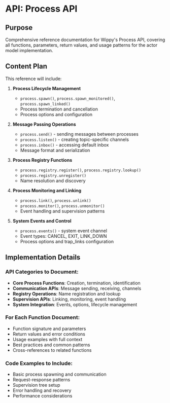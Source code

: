# API: Process API

<!--
Title: Process API Reference
TOC: Reference → API Reference → Process API
Audience: Developers implementing process-based applications
Duration: 20-30 minutes reference time
-->

## Purpose

Comprehensive reference documentation for Wippy's Process API, covering all functions, parameters, return values, and usage patterns for the actor model implementation.

## Content Plan

This reference will include:

1. **Process Lifecycle Management**
   - `process.spawn()`, `process.spawn_monitored()`, `process.spawn_linked()`
   - Process termination and cancellation
   - Process options and configuration

2. **Message Passing Operations**
   - `process.send()` - sending messages between processes
   - `process.listen()` - creating topic-specific channels
   - `process.inbox()` - accessing default inbox
   - Message format and serialization

3. **Process Registry Functions**
   - `process.registry.register()`, `process.registry.lookup()`
   - `process.registry.unregister()`
   - Name resolution and discovery

4. **Process Monitoring and Linking**
   - `process.link()`, `process.unlink()`
   - `process.monitor()`, `process.unmonitor()`
   - Event handling and supervision patterns

5. **System Events and Control**
   - `process.events()` - system event channel
   - Event types: CANCEL, EXIT, LINK_DOWN
   - Process options and trap_links configuration

## Implementation Details

### API Categories to Document:
- **Core Process Functions**: Creation, termination, identification
- **Communication APIs**: Message sending, receiving, channels
- **Registry Operations**: Name registration and lookup
- **Supervision APIs**: Linking, monitoring, event handling
- **System Integration**: Events, options, lifecycle management

### For Each Function Document:
- Function signature and parameters
- Return values and error conditions
- Usage examples with full context
- Best practices and common patterns
- Cross-references to related functions

### Code Examples to Include:
- Basic process spawning and communication
- Request-response patterns
- Supervision tree setup
- Error handling and recovery
- Performance considerations
